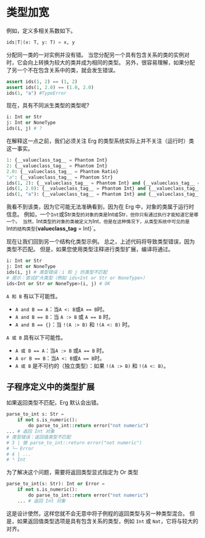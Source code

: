 # 类型加宽

例如，定义多相关系数如下。

```python
ids|T|(x: T, y: T) = x, y
```

分配同一类的一对实例并没有错。
当您分配另一个具有包含关系的类的实例对时，它会向上转换为较大的类并成为相同的类型。
另外，很容易理解，如果分配了另一个不在包含关系中的类，就会发生错误。

```python
assert ids(1, 2) == (1, 2)
assert ids(1, 2.0) == (1.0, 2.0)
ids(1, "a") #TypeError
```

现在，具有不同派生类型的类型呢?

```python
i: Int or Str
j: Int or NoneType
ids(i, j) # ?
```

在解释这一点之前，我们必须关注 Erg 的类型系统实际上并不关注（运行时）类这一事实。

```python
1: {__valueclass_tag__ = Phantom Int}
2: {__valueclass_tag__ = Phantom Int}
2.0: {__valueclass_tag__ = Phantom Ratio}
"a": {__valueclass_tag__ = Phantom Str}
ids(1, 2): {__valueclass_tag__ = Phantom Int} and {__valueclass_tag__ = Phantom Int} == {__valueclass_tag__ = Phantom Int}
ids(1, 2.0): {__valueclass_tag__ = Phantom Int} and {__valueclass_tag__ = Phantom Ratio} == {__valueclass_tag__ = Phantom Ratio} # Int < Ratio
ids(1, "a"): {__valueclass_tag__ = Phantom Int} and {__valueclass_tag__ = Phantom Str} == Never # 类型错误
```

我看不到该类，因为它可能无法准确看到，因为在 Erg 中，对象的类属于运行时信息。
例如，一个`Int`或Str`类型的对象的类是`Int`或`Str`，但你只有通过执行才能知道它是哪一个。
当然，`Int` 类型的对象的类被定义为 `Int`，但是在这种情况下，从类型系统中可见的是 `Int` 的结构类型 `{__valueclass_tag__ = Int}`。

现在让我们回到另一个结构化类型示例。 总之，上述代码将导致类型错误，因为类型不匹配。
但是，如果您使用类型注释进行类型扩展，编译将通过。

```python
i: Int or Str
j: Int or NoneType
ids(i, j) # 类型错误：i 和 j 的类型不匹配
# 提示：尝试扩大类型（例如 ids<Int or Str or NoneType>）
ids<Int or Str or NoneType>(i, j) # OK
```

`A 和 B` 有以下可能性。

* `A and B == A`：当`A <: B`或`A == B`时。
* `A and B == B`：当 `A :> B` 或 `A == B` 时。
* `A and B == {}`：当 `!(A :> B)` 和 `!(A <: B)` 时。

`A 或 B` 具有以下可能性。

* `A 或 B == A`：当`A :> B` 或`A == B` 时。
* `A or B == B`：当`A <: B`或`A == B`时。
* `A 或 B` 是不可约的（独立类型）：如果 `!(A :> B)` 和 `!(A <: B)`。

## 子程序定义中的类型扩展

如果返回类型不匹配，Erg 默认会出错。

```python
parse_to_int s: Str =
    if not s.is_numeric():
        do parse_to_int::return error("not numeric")
... # 返回 Int 对象
# 类型错误：返回值类型不匹配
# 3 | 做 parse_to_int::return error("not numeric")
# └─ Error
# 4 | ...
# └ Int
```

为了解决这个问题，需要将返回类型显式指定为 Or 类型

```python
parse_to_int(s: Str): Int or Error =
    if not s.is_numeric():
        do parse_to_int::return error("not numeric")
    ... # 返回 Int 对象
```

这是设计使然，这样您就不会无意中将子例程的返回类型与另一种类型混合。
但是，如果返回值类型选项是具有包含关系的类型，例如 `Int` 或 `Nat`，它将与较大的对齐。